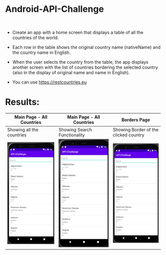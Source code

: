 # Android-API-Challenge
​
- Create an app with a home screen that displays a table of all the countries of the world.

- Each row in the table shows the original country name (nativeName) and the country name in English.

- When the user selects the country from the table, the app displays another screen with the list of countries bordering the selected country (also in the display of original name and name in English).

- You can use https://restcountries.eu

# Results:

<p align="center">

| Main Page - All Countries  | Main Page - All Countries | Borders Page |
| ------------- | ------------- | ------------- |
| Showing all the countries  | Showing Search Functionality  | Showing Border of the clicked country  |
| <img src="https://github.com/yonisho52/Android-API-Challenge/blob/main/Result%20Images/all%20countries.jpg" width="250" >  | <img src="https://github.com/yonisho52/Android-API-Challenge/blob/main/Result%20Images/all%20countries.jpg" width="250" >  | <img src="https://github.com/yonisho52/Android-API-Challenge/blob/main/Result%20Images/all%20countries.jpg" width="250" >  |
</p>

